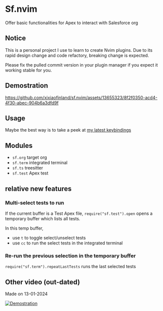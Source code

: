 # Sf.nvim

Offer basic functionalities for Apex to interact with Salesforce org

## Notice

This is a personal project I use to learn to create Nvim plugins.
Due to its rapid design change and code refactory, breaking change is expected.

Please fix the pulled commit version in your plugin manager if you expect it
working stable for you.

## Demostration

https://github.com/xixiaofinland/sf.nvim/assets/13655323/8f2f0350-acd4-4f30-abec-904b6a3dfd9f

## Usage

Maybe the best way is to take a peek at [my latest
keybindings](https://github.com/xixiaofinland/dotfiles/blob/main/.config/nvim/after/ftplugin/apex.lua)

## Modules

- `sf.org` target org
- `sf.term` integrated terminal
- `sf.ts` treesitter
- `sf.test` Apex test

## relative new features

### Multi-select tests to run
If the current buffer is a Test Apex file, `require("sf.test").open` opens a temporary buffer which lists all tests.

In this temp buffer, 
- use `t` to toggle select/unselect tests
- use `cc` to run the select tests in the integrated terminal

### Re-run the previous selection in the temporary buffer
`require("sf.term").repeatLastTests` runs the last selected tests


## Other video (out-dated)

Made on 13-01-2024

[![Demostration](https://img.youtube.com/vi/qrJmjJFPALY/0.jpg)](https://youtu.be/qrJmjJFPALY?si=QRq_fNxXfP2ThcBy&t=846)
